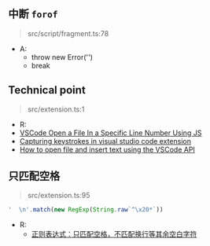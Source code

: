 ## 中断 `forof`
  > src/script/fragment.ts:78
 - A:
   - throw new Error('')
   - break
## Technical point
  > src/extension.ts:1
  - R:
   - [VSCode Open a File In a Specific Line Number Using JS](https://stackoverflow.com/questions/62453615/vscode-open-a-file-in-a-specific-line-number-using-js)
   - [Capturing keystrokes in visual studio code extension](https://stackoverflow.com/questions/36727520/capturing-keystrokes-in-visual-studio-code-extension#answer-36753622)
   - [How to open file and insert text using the VSCode API](https://stackoverflow.com/questions/38279920/how-to-open-file-and-insert-text-using-the-vscode-api)
## 只匹配空格
  > src/extension.ts:95
  ```ts
  '  \n'.match(new RegExp(String.raw`^\x20*`))
  ```
  - R:
    - [正则表达式：只匹配空格，不匹配换行等其余空白字符](https://blog.csdn.net/jsjcmq/article/details/111935641)
